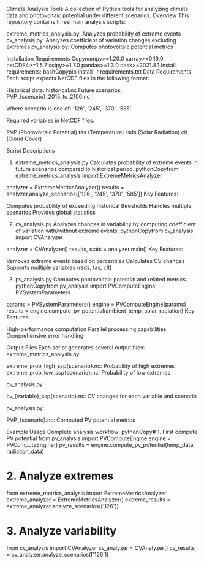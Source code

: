 Climate Analysis Tools
A collection of Python tools for analyzing climate data and photovoltaic potential under different scenarios.
Overview
This repository contains three main analysis scripts:

extreme_metrics_analysis.py: Analyzes probability of extreme events
cv_analysis.py: Analyzes coefficient of variation changes excluding extremes
pv_analysis.py: Computes photovoltaic potential metrics

Installation
Requirements
Copynumpy>=1.20.0
xarray>=0.19.0
netCDF4>=1.5.7
scipy>=1.7.0
pandas>=1.3.0
dask>=2021.8.1
Install requirements:
bashCopypip install -r requirements.txt
Data Requirements
Each script expects NetCDF files in the following format:

Historical data: historical.nc
Future scenarios: PVP_{scenario}_2015_to_2100.nc

Where scenario is one of: '126', '245', '370', '585'



Required variables in NetCDF files:

PVP (Photovoltaic Potential)
tas (Temperature)
rsds (Solar Radiation)
clt (Cloud Cover)

Script Descriptions
1. extreme_metrics_analysis.py
Calculates probability of extreme events in future scenarios compared to historical period.
pythonCopyfrom extreme_metrics_analysis import ExtremeMetricsAnalyzer

analyzer = ExtremeMetricsAnalyzer()
results = analyzer.analyze_scenarios(['126', '245', '370', '585'])
Key Features:

Computes probability of exceeding historical thresholds
Handles multiple scenarios
Provides global statistics

2. cv_analysis.py
Analyzes changes in variability by computing coefficient of variation with/without extreme events.
pythonCopyfrom cv_analysis import CVAnalyzer

analyzer = CVAnalyzer()
results, stats = analyzer.main()
Key Features:

Removes extreme events based on percentiles
Calculates CV changes
Supports multiple variables (rsds, tas, clt)

3. pv_analysis.py
Computes photovoltaic potential and related metrics.
pythonCopyfrom pv_analysis import PVComputeEngine, PVSystemParameters

params = PVSystemParameters()
engine = PVComputeEngine(params)
results = engine.compute_pv_potential(ambient_temp, solar_radiation)
Key Features:

High-performance computation
Parallel processing capabilities
Comprehensive error handling

Output Files
Each script generates several output files:
extreme_metrics_analysis.py

extreme_prob_high_ssp{scenario}.nc: Probability of high extremes
extreme_prob_low_ssp{scenario}.nc: Probability of low extremes

cv_analysis.py

cv_{variable}_ssp{scenario}.nc: CV changes for each variable and scenario

pv_analysis.py

PVP_{scenario}.nc: Computed PV potential metrics

Example Usage
Complete analysis workflow:
pythonCopy# 1. First compute PV potential
from pv_analysis import PVComputeEngine
engine = PVComputeEngine()
pv_results = engine.compute_pv_potential(temp_data, radiation_data)

# 2. Analyze extremes
from extreme_metrics_analysis import ExtremeMetricsAnalyzer
extreme_analyzer = ExtremeMetricsAnalyzer()
extreme_results = extreme_analyzer.analyze_scenarios(['126'])

# 3. Analyze variability
from cv_analysis import CVAnalyzer
cv_analyzer = CVAnalyzer()
cv_results = cv_analyzer.analyze_scenarios(['126'])
